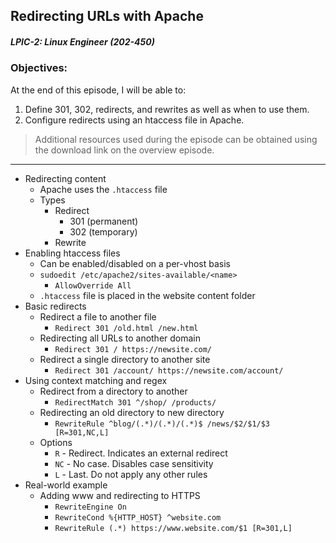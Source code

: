 ## Redirecting URLs with Apache  
##### LPIC-2: Linux Engineer (202-450)  

### Objectives:  

At the end of this episode, I will be able to:  

1. Define 301, 302, redirects, and rewrites as well as when to use them.
2. Configure redirects using an htaccess file in Apache.

>Additional resources used during the episode can be obtained using the download link on the overview episode.  

-----------------------------------------------------------

* Redirecting content
	+ Apache uses the `.htaccess` file
	+ Types
		- Redirect
			+ 301 (permanent)
			+ 302 (temporary)
		- Rewrite
* Enabling htaccess files
	+ Can be enabled/disabled on a per-vhost basis
	+ `sudoedit /etc/apache2/sites-available/<name>`
		- `AllowOverride All`
	+ `.htaccess` file is placed in the website content folder
* Basic redirects
	+ Redirect a file to another file
		- `Redirect 301 /old.html /new.html`
	+ Redirecting all URLs to another domain
		- `Redirect 301 / https://newsite.com/`
	+ Redirect a single directory to another site
		- `Redirect 301 /account/ https://newsite.com/account/`
* Using context matching and regex
	+ Redirect from a directory to another
		- `RedirectMatch 301 ^/shop/ /products/`
	+ Redirecting an old directory to new directory
		- `RewriteRule ^blog/(.*)/(.*)/(.*)$ /news/$2/$1/$3 [R=301,NC,L]`
	+ Options
		- `R`  - Redirect. Indicates an external redirect
		- `NC` - No case. Disables case sensitivity
		- `L`  - Last. Do not apply any other rules
* Real-world example
	+ Adding www and redirecting to HTTPS
		- `RewriteEngine On`
		- `RewriteCond %{HTTP_HOST} ^website.com`
		- `RewriteRule (.*) https://www.website.com/$1 [R=301,L]`
